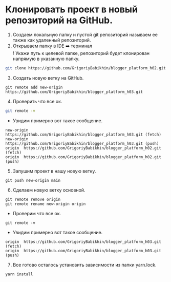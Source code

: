# Клонировать проект в новый репозиторий на GitHub.
1. Создаем локальную папку и пустой git репозиторий называем ее также как удаленный репозиторий.
2. Открываем папку в IDE ➡️ терминал  
   ! Укажи путь к целевой папке, репозиторий будет клонирован напрямую в указанную папку.
```bash
git clone https://github.com/GrigoriyBabikhin/blogger_platform_h02.git C:\Backend\Git\01_course_backend-it-incubator\blogger_platform_h03
 ```
3. Создать новую ветку на GitHub.
```shell
git remote add new-origin https://github.com/GrigoriyBabikhin/blogger_platform_h03.git
```
4. Проверить что все ок.
```bash
git remote -v 
```
- Увидим примерно вот такое сообщение.
```
new-origin      https://github.com/GrigoriyBabikhin/blogger_platform_h03.git (fetch)
new-origin      https://github.com/GrigoriyBabikhin/blogger_platform_h03.git (push)
origin  https://github.com/GrigoriyBabikhin/blogger_platform_h02.git (fetch)
origin  https://github.com/GrigoriyBabikhin/blogger_platform_h02.git (push)
```
5. Запушим проект в нашу новую ветку.
```shell
git push new-origin main
```
6. Сделаем новую ветку основной.
```shell
git remote remove origin
git remote rename new-origin origin
```
- Проверим что все ок.
```shell
git remote -v
```
- Увидим примерно вот такое сообщение.
```
origin  https://github.com/GrigoriyBabikhin/blogger_platform_h03.git (fetch)
origin  https://github.com/GrigoriyBabikhin/blogger_platform_h03.git (push)
```
7. Все готово осталось установить зависимости из папки yarn.lock.
```shell
yarn install
```